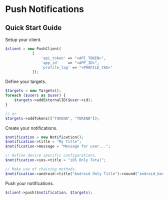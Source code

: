 # Push Notifications

## Quick Start Guide

Setup your client.

```php
$client = new PushClient(
            [
                'api_token' => "<API_TOKEN>",
                'app_id'    => "<APP_ID>",
                'profile_tag' => "<PROFILE_TAG>"
            ]);
```

Define your targets.

```php
$targets = new Targets();
foreach ($users as $user) {
    $targets->addExternalID($user->id);
}

// or
$targets->addTokens(["TOKENA", "TOKENB"]);
```

Create your notifications.

```php
$notification = new Notification();
$notification->title = "My Title";
$notification->message = "Message for user...";

// Define device specific configurations.
$notification->ios->title = "iOS Only Total";

// Make use of chaining methods.
$notification->android->title("Android Only Title")->sound("android_beep.tiff")->message("Android only message...");
```

Push your notifications.

```php
$client->push($notification, $targets);
```
